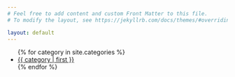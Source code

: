 ```yaml
---
# Feel free to add content and custom Front Matter to this file.
# To modify the layout, see https://jekyllrb.com/docs/themes/#overriding-theme-defaults

layout: default
---
```


<ul>
  {% for category in site.categories %}
    <li><a href="/{{ category | first | slugify }}/">{{ category | first }}</a></li>
  {% endfor %}
</ul>